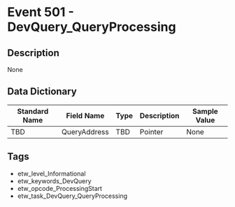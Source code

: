 # Event 501 - DevQuery_QueryProcessing

## Description
None

## Data Dictionary
|Standard Name|Field Name|Type|Description|Sample Value|
|---|---|---|---|---|
|TBD|QueryAddress|TBD|Pointer|None|None|

## Tags
* etw_level_Informational
* etw_keywords_DevQuery
* etw_opcode_ProcessingStart
* etw_task_DevQuery_QueryProcessing